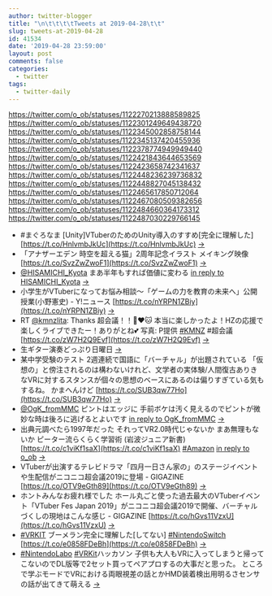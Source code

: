 ```yaml
---
author: twitter-blogger
title: "\n\t\t\t\tTweets at 2019-04-28\t\t"
slug: tweets-at-2019-04-28
id: 41534
date: '2019-04-28 23:59:00'
layout: post
comments: false
categories:
  - twitter
tags:
  - twitter-daily
---
```


https://twitter.com/o_ob/statuses/1122270213888589825 https://twitter.com/o_ob/statuses/1122301249649438720 https://twitter.com/o_ob/statuses/1122345002858758144 https://twitter.com/o_ob/statuses/1122345137420455936 https://twitter.com/o_ob/statuses/1122378774949949440 https://twitter.com/o_ob/statuses/1122421843644653569 https://twitter.com/o_ob/statuses/1122423658742341637 https://twitter.com/o_ob/statuses/1122448236239736832 https://twitter.com/o_ob/statuses/1122448827045138432 https://twitter.com/o_ob/statuses/1122465617850712064 https://twitter.com/o_ob/statuses/1122467080509382656 https://twitter.com/o_ob/statuses/1122484660364173312 https://twitter.com/o_ob/statuses/1122487030229766145  

*   #まぐろなま [Unity]VTuberのためのUnity導入のすすめ[完全に理解した] [https://t.co/HnlvmbJkUc](https://t.co/HnlvmbJkUc) [->](https://twitter.com/o_ob/statuses/1122270213888589825)
*   「アナザーエデン 時空を超える猫」2周年記念イラスト メイキング映像 [https://t.co/SvzZwZwoF1](https://t.co/SvzZwZwoF1) [->](https://twitter.com/o_ob/statuses/1122301249649438720)
*   [@HISAMICHI_Kyota](https://twitter.com/HISAMICHI_Kyota) まあ半年もすれば価値に変わる [in reply to HISAMICHI_Kyota](https://twitter.com/HISAMICHI_Kyota/statuses/1122329958557184000) [->](https://twitter.com/o_ob/statuses/1122345002858758144)
*   小学生がVTuberになってお悩み相談～「ゲームの力を教育の未来へ」公開授業(小野憲史) - Y!ニュース [https://t.co/nYRPN1ZBiy](https://t.co/nYRPN1ZBiy) [->](https://twitter.com/o_ob/statuses/1122345137420455936)
*   RT [@kmnzlita](https://twitter.com/kmnzlita): Thanks 超会議！！🐶❤️🐱 本当に楽しかったよ！HZの応援で楽しくライブできたー！ありがとね💕 写真: P提供 [#KMNZ](https://twitter.com/search?q=%23KMNZ&src=hash) #超会議 [https://t.co/zW7H2Q9Evf](https://t.co/zW7H2Q9Evf) [->](https://twitter.com/o_ob/statuses/1122378774949949440)
*   生ギター演奏どっぷり日曜日 [->](https://twitter.com/o_ob/statuses/1122421843644653569)
*   某中学受験のテスト 2週連続で国語に「バーチャル」が出題されている 「仮想の」と傍注されるのは構わないけれど、文学者の実体験/人間復古ありきなVRに対するスタンスが個々の思想のベースにあるのは偏りすぎている気もするね。 かまへんけど [https://t.co/SUB3qw77Ho](https://t.co/SUB3qw77Ho) [->](https://twitter.com/o_ob/statuses/1122423658742341637)
*   [@OgK_fromMMC](https://twitter.com/OgK_fromMMC) ピントはエッジに 手前ボケは汚く見えるのでピントが微妙な時は後ろに逃げるとよいです [in reply to OgK_fromMMC](https://twitter.com/OgK_fromMMC/statuses/1122447431918952448) [->](https://twitter.com/o_ob/statuses/1122448236239736832)
*   出典元調べたら1997年だった それってVR2.0時代じゃないか まあ無理もないか ピーター流らくらく学習術 (岩波ジュニア新書) [https://t.co/c1viKf1saX](https://t.co/c1viKf1saX) [#Amazon](https://twitter.com/search?q=%23Amazon&src=hash) [in reply to o_ob](https://twitter.com/o_ob/statuses/1122423658742341637) [->](https://twitter.com/o_ob/statuses/1122448827045138432)
*   VTuberが出演するテレビドラマ「四月一日さん家の」のステージイベントや生配信がニコニコ超会議2019に登場 - GIGAZINE [https://t.co/OTV9eGth89](https://t.co/OTV9eGth89) [->](https://twitter.com/o_ob/statuses/1122465617850712064)
*   ホントみんなお疲れ様でした ホール丸ごと使った過去最大のVTuberイベント「VTuber Fes Japan 2019」がニコニコ超会議2019で開催、バーチャルづくしの現地はこんな感じ - GIGAZINE [https://t.co/hGvs11VzxU](https://t.co/hGvs11VzxU) [->](https://twitter.com/o_ob/statuses/1122467080509382656)
*   [#VRKIT](https://twitter.com/search?q=%23VRKIT&src=hash) ブーメラン完全に理解した[してない] [#NintendoSwitch](https://twitter.com/search?q=%23NintendoSwitch&src=hash) [https://t.co/e0858FDeBh](https://t.co/e0858FDeBh) [->](https://twitter.com/o_ob/statuses/1122484660364173312)
*   [#NintendoLabo](https://twitter.com/search?q=%23NintendoLabo&src=hash) [#VRKit](https://twitter.com/search?q=%23VRKit&src=hash)ハッカソン 子供も大人もVRに入ってしまうと帰ってこないのでDL版等で2セット買ってペアプロするの大事だと思った。 ところで学ぶモードでVRにおける両眼視差の話とかHMD装着検出用明るさセンサの話が出てきて萌える [->](https://twitter.com/o_ob/statuses/1122487030229766145)